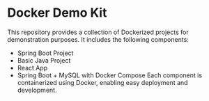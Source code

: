 # Docker Demo Kit
This repository provides a collection of Dockerized projects for demonstration purposes. It includes the following components:

- Spring Boot Project
- Basic Java Project
- React App
- Spring Boot + MySQL with Docker Compose
Each component is containerized using Docker, enabling easy deployment and development.
